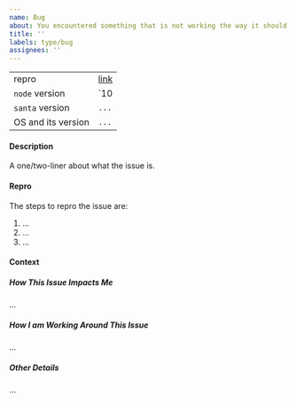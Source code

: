 ```yaml
---
name: Bug
about: You encountered something that is not working the way it should
title: ''
labels: type/bug
assignees: ''
---
```


<!-- Instructions: -->
<!-- 1. Remove sections/details you do not complete -->
<!-- 2. Add sections/details useful to you -->

|                    |                      |
| ------------------ | -------------------- |
| repro              | [link](https://todo) |
| `node` version     | `10 | 12`            |
| `santa` version    | `...`                |
| OS and its version | `...`                |

#### Description

A one/two-liner about what the issue is.

#### Repro

The steps to repro the issue are:

1. ...
2. ...
3. ...

#### Context

##### How This Issue Impacts Me

...

##### How I am Working Around This Issue

...

##### Other Details

...
